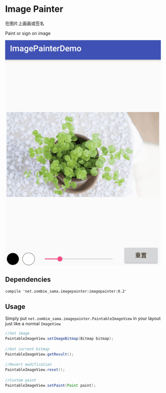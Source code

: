 # Image Painter
在图片上画画或签名

Paint or sign on image


![image](https://github.com/Beenlong/ImagePainter/blob/master/pic/preview.gif)


## Dependencies

```
compile 'net.zombie_sama.imagepainter:imagepainter:0.2'
```


## Usage

Simply put `net.zombie_sama.imagepainter.PaintableImageView` in your layout just like a normal `ImageView`

```java
//Set image
PaintableImageView.setImageBitmap(Bitmap bitmap);

//Get current bitmap
PaintableImageView.getResult();

//Revert modification
PaintableImageView.reset();

//Custom paint
PaintableImageView.setPaint(Paint paint);
```
